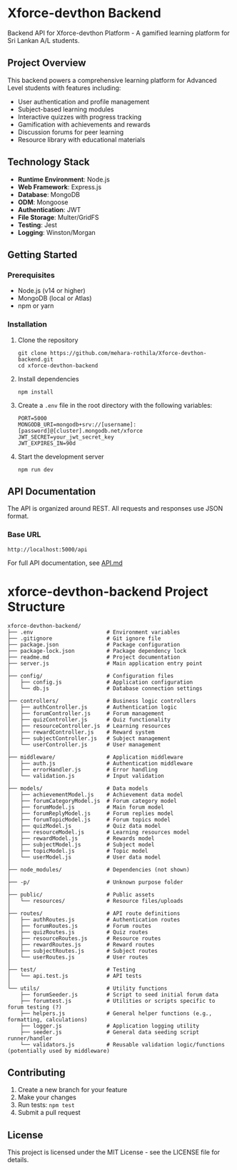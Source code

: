 # Xforce-devthon Backend

Backend API for Xforce-devthon Platform - A gamified learning platform for Sri Lankan A/L students.

## Project Overview

This backend powers a comprehensive learning platform for Advanced Level students with features including:

- User authentication and profile management
- Subject-based learning modules
- Interactive quizzes with progress tracking
- Gamification with achievements and rewards
- Discussion forums for peer learning
- Resource library with educational materials

## Technology Stack

- **Runtime Environment**: Node.js
- **Web Framework**: Express.js
- **Database**: MongoDB
- **ODM**: Mongoose
- **Authentication**: JWT
- **File Storage**: Multer/GridFS
- **Testing**: Jest
- **Logging**: Winston/Morgan

## Getting Started

### Prerequisites

- Node.js (v14 or higher)
- MongoDB (local or Atlas)
- npm or yarn

### Installation

1. Clone the repository
   ```
   git clone https://github.com/mehara-rothila/Xforce-devthon-backend.git
   cd xforce-devthon-backend
   ```

2. Install dependencies
   ```
   npm install
   ```

3. Create a `.env` file in the root directory with the following variables:
   ```
   PORT=5000
   MONGODB_URI=mongodb+srv://[username]:[password]@[cluster].mongodb.net/xforce
   JWT_SECRET=your_jwt_secret_key
   JWT_EXPIRES_IN=90d
   ```

4. Start the development server
   ```
   npm run dev
   ```

## API Documentation

The API is organized around REST. All requests and responses use JSON format.

### Base URL

```
http://localhost:5000/api
```

For full API documentation, see [API.md](API.md)

# xforce-devthon-backend Project Structure

```
xforce-devthon-backend/
├── .env                       # Environment variables
├── .gitignore                 # Git ignore file
├── package.json               # Package configuration
├── package-lock.json          # Package dependency lock
├── readme.md                  # Project documentation
├── server.js                  # Main application entry point
│
├── config/                    # Configuration files
│   ├── config.js              # Application configuration
│   └── db.js                  # Database connection settings
│
├── controllers/               # Business logic controllers
│   ├── authController.js      # Authentication logic
│   ├── forumController.js     # Forum management
│   ├── quizController.js      # Quiz functionality
│   ├── resourceController.js  # Learning resources
│   ├── rewardController.js    # Reward system
│   ├── subjectController.js   # Subject management
│   └── userController.js      # User management
│
├── middleware/                # Application middleware
│   ├── auth.js                # Authentication middleware
│   ├── errorHandler.js        # Error handling
│   └── validation.js          # Input validation
│
├── models/                    # Data models
│   ├── achievementModel.js    # Achievement data model
│   ├── forumCategoryModel.js  # Forum category model
│   ├── forumModel.js          # Main forum model
│   ├── forumReplyModel.js     # Forum replies model
│   ├── forumTopicModel.js     # Forum topics model
│   ├── quizModel.js           # Quiz data model
│   ├── resourceModel.js       # Learning resources model
│   ├── rewardModel.js         # Rewards model
│   ├── subjectModel.js        # Subject model
│   ├── topicModel.js          # Topic model
│   └── userModel.js           # User data model
│
├── node_modules/              # Dependencies (not shown)
│
├── -p/                        # Unknown purpose folder
│
├── public/                    # Public assets
│   └── resources/             # Resource files/uploads
│
├── routes/                    # API route definitions
│   ├── authRoutes.js          # Authentication routes
│   ├── forumRoutes.js         # Forum routes
│   ├── quizRoutes.js          # Quiz routes
│   ├── resourceRoutes.js      # Resource routes
│   ├── rewardRoutes.js        # Reward routes
│   ├── subjectRoutes.js       # Subject routes
│   └── userRoutes.js          # User routes
│
├── test/                      # Testing
│   └── api.test.js            # API tests
│
└── utils/                     # Utility functions
    ├── forumSeeder.js         # Script to seed initial forum data
    ├── forumtest.js           # Utilities or scripts specific to forum testing (?)
    ├── helpers.js             # General helper functions (e.g., formatting, calculations)
    ├── logger.js              # Application logging utility
    ├── seeder.js              # General data seeding script runner/handler
    └── validators.js          # Reusable validation logic/functions (potentially used by middleware)

```

## Contributing

1. Create a new branch for your feature
2. Make your changes
3. Run tests: `npm test`
4. Submit a pull request

## License

This project is licensed under the MIT License - see the LICENSE file for details.
